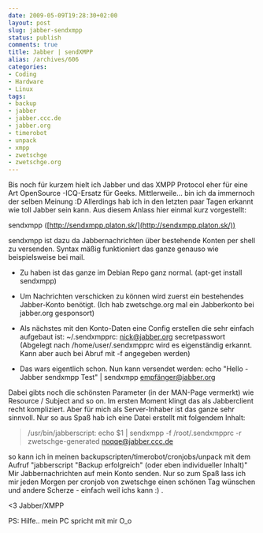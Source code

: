 ```yaml
---
date: 2009-05-09T19:28:30+02:00
layout: post
slug: jabber-sendxmpp
status: publish
comments: true
title: Jabber | sendXMPP
alias: /archives/606
categories:
- Coding
- Hardware
- Linux
tags:
- backup
- jabber
- jabber.ccc.de
- jabber.org
- timerobot
- unpack
- xmpp
- zwetschge
- zwetschge.org
---
```


Bis noch für kurzem hielt ich Jabber und das XMPP Protocol eher für eine Art OpenSource -ICQ-Ersatz für Geeks. Mittlerweile... bin ich da immernoch der selben Meinung :D Allerdings hab ich in den letzten paar Tagen erkannt wie toll Jabber sein kann. Aus diesem Anlass hier einmal kurz vorgestellt:

sendxmpp ([http://sendxmpp.platon.sk/](http://sendxmpp.platon.sk/))

sendxmpp ist dazu da Jabbernachrichten über bestehende Konten per shell zu versenden. Syntax mäßig funktioniert das ganze genauso wie beispielsweise bei mail.



	
  * Zu haben ist das ganze im Debian Repo ganz normal. (apt-get install sendxmpp)

	
  * Um Nachrichten verschicken zu können wird zuerst ein bestehendes Jabber-Konto benötigt. (Ich hab zwetschge.org mal ein Jabberkonto bei jabber.org gesponsort)

	
  * Als nächstes mit den Konto-Daten eine Config erstellen die sehr einfach aufgebaut ist:
~/.sendxmpprc:
nick@jabber.org secretpasswort
(Abgelegt nach /home/user/.sendxmpprc wird es eigenständig erkannt. Kann aber auch bei Abruf mit -f angegeben werden)

	
  * Das wars eigentlich schon. Nun kann versendet werden:
echo "Hello - Jabber sendxmpp Test" | sendxmpp empfänger@jabber.org


Dabei gibts noch die schönsten Parameter (in der MAN-Page vermerkt) wie Resource / Subject and so on.
Im ersten Moment klingt das als Jabberclient recht kompliziert. Aber für mich als Server-Inhaber ist das ganze sehr sinnvoll. Nur so aus Spaß hab ich eine Datei erstellt mit folgendem Inhalt:


> /usr/bin/jabberscript:
echo $1 | sendxmpp -f /root/.sendxmpprc -r zwetschge-generated noqqe@jabber.ccc.de


so kann ich in meinen backupscripten/timerobot/cronjobs/unpack mit dem Aufruf "jabberscript "Backup erfolgreich" (oder eben individueller Inhalt)" Mir Jabbernachrichten auf mein Konto senden. Nur so zum Spaß lass ich mir jeden Morgen per cronjob von zwetschge einen schönen Tag wünschen und andere Scherze - einfach weil ichs kann :) .

<3 Jabber/XMPP

PS: Hilfe.. mein PC spricht mit mir O_o

